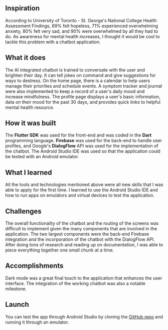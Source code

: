 ## Inspiration
According to University of Toronto - St. George's National College Health Assessment Findings, 69% felt hopeless, 71% experienced overwhelming anxiety, 80% felt very sad, and 90% were overwhelmed by all they had to do. As awareness for mental health increases, I thought it would be cool to tackle this problem with a chatbot application.

## What it does
The AI integrated chatbot is trained to conversate with the user and brighten their day. It can tell jokes on command and give suggestions for ways to destress. On the home page, there is a calendar to help users manage their priorities and schedule events. A symptom tracker and journal were also implemented to keep a record of a user's daily mood and increase mindfulness. The profile page displays a user's basic information, data on their mood for the past 30 days, and provides quick links to helpful mental health resource. 

## How it was built
The <b>Flutter SDK</b> was used for the front-end and was coded in the <b>Dart</b> programming language. <b>Firebase</b> was used for the back-end to handle user profiles, and Google's <b>DialogFlow</b> API was used for the implementation of the chatbot. The Android Studio IDE was used so that the application could be tested with an Android emulator. 

## What I learned
All the tools and technologies mentioned above were all new skills that I was able to apply for the first time. I learned to use the Android Studio IDE and how to run apps on emulators and virtual devices to test the application. 

## Challenges 
The overall functionality of the chatbot and the routing of the screens was difficult to implement given the many components that are involved in the application. The two largest components were the back-end Firebase integration and the incorporation of the chatbot with the DialogFlow API. After doing tons of research and reading up on documentation, I was able to piece everything together one small chunk at a time. 

## Accomplishments 
Dark mode was a great final touch to the application that enhances the user interface. The integration of the working chatbot was also a notable milestone. 

## Launch
You can test the app through Android Studio by cloning the [GitHub repo](https://github.com/candaceng/steelhacks) and running it through an emulator.  
